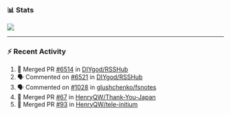 ### :bar_chart: Stats

<a href="#">
  <img align="center" src="https://github-readme-stats.vercel.app/api?username=henryqw&count_private=true&show_icons=true" />
</a>
<!-- <a href="#">
  <img align="center" src="https://github-readme-stats-git-master.henryqw.vercel.app/api/top-langs/?username=HenryQW&layout=compact" />
</a> -->

---

### :zap: Recent Activity

<!--START_SECTION:activity-->

1. 🎉 Merged PR [#6514](https://github.com/DIYgod/RSSHub/pull/6514) in [DIYgod/RSSHub](https://github.com/DIYgod/RSSHub)
2. 🗣 Commented on [#6521](https://github.com/DIYgod/RSSHub/issues/6521) in [DIYgod/RSSHub](https://github.com/DIYgod/RSSHub)
3. 🗣 Commented on [#1028](https://github.com/glushchenko/fsnotes/issues/1028) in [glushchenko/fsnotes](https://github.com/glushchenko/fsnotes)
4. 🎉 Merged PR [#67](https://github.com/HenryQW/Thank-You-Japan/pull/67) in [HenryQW/Thank-You-Japan](https://github.com/HenryQW/Thank-You-Japan)
5. 🎉 Merged PR [#93](https://github.com/HenryQW/tele-initium/pull/93) in [HenryQW/tele-initium](https://github.com/HenryQW/tele-initium)
<!--END_SECTION:activity-->
